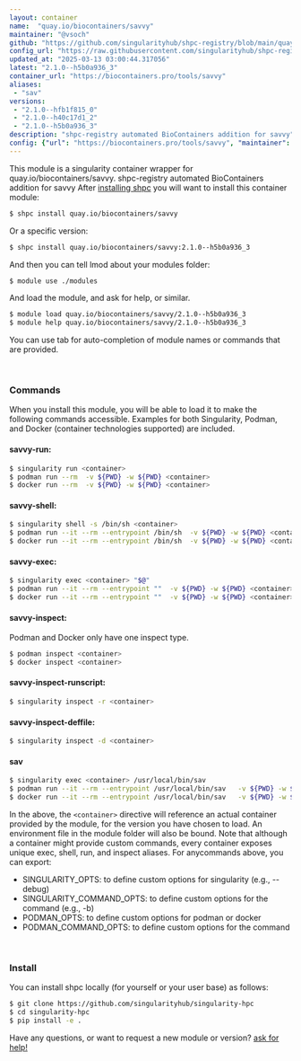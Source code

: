 ```yaml
---
layout: container
name:  "quay.io/biocontainers/savvy"
maintainer: "@vsoch"
github: "https://github.com/singularityhub/shpc-registry/blob/main/quay.io/biocontainers/savvy/container.yaml"
config_url: "https://raw.githubusercontent.com/singularityhub/shpc-registry/main/quay.io/biocontainers/savvy/container.yaml"
updated_at: "2025-03-13 03:00:44.317056"
latest: "2.1.0--h5b0a936_3"
container_url: "https://biocontainers.pro/tools/savvy"
aliases:
 - "sav"
versions:
 - "2.1.0--hfb1f815_0"
 - "2.1.0--h40c17d1_2"
 - "2.1.0--h5b0a936_3"
description: "shpc-registry automated BioContainers addition for savvy"
config: {"url": "https://biocontainers.pro/tools/savvy", "maintainer": "@vsoch", "description": "shpc-registry automated BioContainers addition for savvy", "latest": {"2.1.0--h5b0a936_3": "sha256:7402b6cda6e5b818c663a13ba39718f04f8f4f10bc903841ea53734dfbb276e0"}, "tags": {"2.1.0--hfb1f815_0": "sha256:afdc978ed9c748ad990268a507b0140d99246e5c3d918a99e90d9b576213429b", "2.1.0--h40c17d1_2": "sha256:112dd22d4f335d43251e3b2a9da3426c4528b39fafe2e459028c6e4d9e74953f", "2.1.0--h5b0a936_3": "sha256:7402b6cda6e5b818c663a13ba39718f04f8f4f10bc903841ea53734dfbb276e0"}, "docker": "quay.io/biocontainers/savvy", "aliases": {"sav": "/usr/local/bin/sav"}}
---
```


This module is a singularity container wrapper for quay.io/biocontainers/savvy.
shpc-registry automated BioContainers addition for savvy
After [installing shpc](#install) you will want to install this container module:


```bash
$ shpc install quay.io/biocontainers/savvy
```

Or a specific version:

```bash
$ shpc install quay.io/biocontainers/savvy:2.1.0--h5b0a936_3
```

And then you can tell lmod about your modules folder:

```bash
$ module use ./modules
```

And load the module, and ask for help, or similar.

```bash
$ module load quay.io/biocontainers/savvy/2.1.0--h5b0a936_3
$ module help quay.io/biocontainers/savvy/2.1.0--h5b0a936_3
```

You can use tab for auto-completion of module names or commands that are provided.

<br>

### Commands

When you install this module, you will be able to load it to make the following commands accessible.
Examples for both Singularity, Podman, and Docker (container technologies supported) are included.

#### savvy-run:

```bash
$ singularity run <container>
$ podman run --rm  -v ${PWD} -w ${PWD} <container>
$ docker run --rm  -v ${PWD} -w ${PWD} <container>
```

#### savvy-shell:

```bash
$ singularity shell -s /bin/sh <container>
$ podman run --it --rm --entrypoint /bin/sh  -v ${PWD} -w ${PWD} <container>
$ docker run --it --rm --entrypoint /bin/sh  -v ${PWD} -w ${PWD} <container>
```

#### savvy-exec:

```bash
$ singularity exec <container> "$@"
$ podman run --it --rm --entrypoint ""  -v ${PWD} -w ${PWD} <container> "$@"
$ docker run --it --rm --entrypoint ""  -v ${PWD} -w ${PWD} <container> "$@"
```

#### savvy-inspect:

Podman and Docker only have one inspect type.

```bash
$ podman inspect <container>
$ docker inspect <container>
```

#### savvy-inspect-runscript:

```bash
$ singularity inspect -r <container>
```

#### savvy-inspect-deffile:

```bash
$ singularity inspect -d <container>
```


#### sav

```bash
$ singularity exec <container> /usr/local/bin/sav
$ podman run --it --rm --entrypoint /usr/local/bin/sav   -v ${PWD} -w ${PWD} <container> -c " $@"
$ docker run --it --rm --entrypoint /usr/local/bin/sav   -v ${PWD} -w ${PWD} <container> -c " $@"
```



In the above, the `<container>` directive will reference an actual container provided
by the module, for the version you have chosen to load. An environment file in the
module folder will also be bound. Note that although a container
might provide custom commands, every container exposes unique exec, shell, run, and
inspect aliases. For anycommands above, you can export:

 - SINGULARITY_OPTS: to define custom options for singularity (e.g., --debug)
 - SINGULARITY_COMMAND_OPTS: to define custom options for the command (e.g., -b)
 - PODMAN_OPTS: to define custom options for podman or docker
 - PODMAN_COMMAND_OPTS: to define custom options for the command

<br>

### Install

You can install shpc locally (for yourself or your user base) as follows:

```bash
$ git clone https://github.com/singularityhub/singularity-hpc
$ cd singularity-hpc
$ pip install -e .
```

Have any questions, or want to request a new module or version? [ask for help!](https://github.com/singularityhub/singularity-hpc/issues)